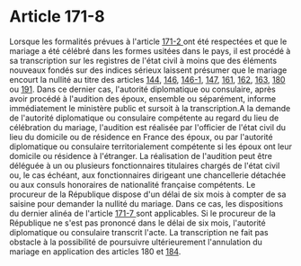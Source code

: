 # Article 171-8

Lorsque les formalités prévues à l'article <a href='/code-civil/livre-ier-des-personnes/titre-v-du-mariage/chapitre-ii-bis-du-mariage-des-francais-a-letranger/section-2-des-formalites-prealables-au-mariage-celebre-a-letranger-par-une-autorite-etrangere/171-2.md' title='Code civil - art. 171-2 (V)'>171-2 </a>ont été respectées et que le mariage a été célébré dans les formes usitées dans le pays, il est procédé à sa transcription sur les registres de l'état civil à moins que des éléments nouveaux fondés sur des indices sérieux laissent présumer que le mariage encourt la nullité au titre des articles <a href='/code-civil/livre-ier-des-personnes/titre-v-du-mariage/chapitre-ier-des-qualites-et-conditions-requises-pour-pouvoir-contracter-mariage/144.md' title='Code civil - art. 144 (V)'>144</a>, <a href='/code-civil/livre-ier-des-personnes/titre-v-du-mariage/chapitre-ier-des-qualites-et-conditions-requises-pour-pouvoir-contracter-mariage/146.md' title='Code civil - art. 146 (V)'>146</a>, <a href='/code-civil/livre-ier-des-personnes/titre-v-du-mariage/chapitre-ier-des-qualites-et-conditions-requises-pour-pouvoir-contracter-mariage/146-1.md' title='Code civil - art. 146-1 (V)'>146-1</a>, <a href='/code-civil/livre-ier-des-personnes/titre-v-du-mariage/chapitre-ier-des-qualites-et-conditions-requises-pour-pouvoir-contracter-mariage/147.md' title='Code civil - art. 147 (V)'>147</a>, <a href='/code-civil/livre-ier-des-personnes/titre-v-du-mariage/chapitre-ier-des-qualites-et-conditions-requises-pour-pouvoir-contracter-mariage/161.md' title='Code civil - art. 161 (V)'>161</a>, <a href='/code-civil/livre-ier-des-personnes/titre-v-du-mariage/chapitre-ier-des-qualites-et-conditions-requises-pour-pouvoir-contracter-mariage/162.md' title='Code civil - art. 162 (V)'>162</a>, <a href='/code-civil/livre-ier-des-personnes/titre-v-du-mariage/chapitre-ier-des-qualites-et-conditions-requises-pour-pouvoir-contracter-mariage/163.md' title='Code civil - art. 163 (V)'>163</a>, <a href='/code-civil/livre-ier-des-personnes/titre-v-du-mariage/chapitre-iv-des-demandes-en-nullite-de-mariage/180.md' title='Code civil - art. 180 (V)'>180 </a>ou <a href='/code-civil/livre-ier-des-personnes/titre-v-du-mariage/chapitre-iv-des-demandes-en-nullite-de-mariage/191.md' title='Code civil - art. 191 (V)'>191</a>. Dans ce dernier cas, l'autorité diplomatique ou consulaire, après avoir procédé à l'audition des époux, ensemble ou séparément, informe immédiatement le ministère public et sursoit à la transcription.A la demande de l'autorité diplomatique ou consulaire compétente au regard du lieu de célébration du mariage, l'audition est réalisée par l'officier de l'état civil du lieu du domicile ou de résidence en France des époux, ou par l'autorité diplomatique ou consulaire territorialement compétente si les époux ont leur domicile ou résidence à l'étranger. La réalisation de l'audition peut être déléguée à un ou plusieurs fonctionnaires titulaires chargés de l'état civil ou, le cas échéant, aux fonctionnaires dirigeant une chancellerie détachée ou aux consuls honoraires de nationalité française compétents. Le procureur de la République dispose d'un délai de six mois à compter de sa saisine pour demander la nullité du mariage. Dans ce cas, les dispositions du dernier alinéa de l'article <a href='/code-civil/livre-ier-des-personnes/titre-v-du-mariage/chapitre-ii-bis-du-mariage-des-francais-a-letranger/section-3-de-la-transcription-du-mariage-celebre-a-letranger-par-une-autorite-etrangere/171-7.md' title='Code civil - art. 171-7 (V)'>171-7 </a>sont applicables. Si le procureur de la République ne s'est pas prononcé dans le délai de six mois, l'autorité diplomatique ou consulaire transcrit l'acte. La transcription ne fait pas obstacle à la possibilité de poursuivre ultérieurement l'annulation du mariage en application des articles 180 et <a href='/code-civil/livre-ier-des-personnes/titre-v-du-mariage/chapitre-iv-des-demandes-en-nullite-de-mariage/184.md' title='Code civil - art. 184 (V)'>184</a>.
